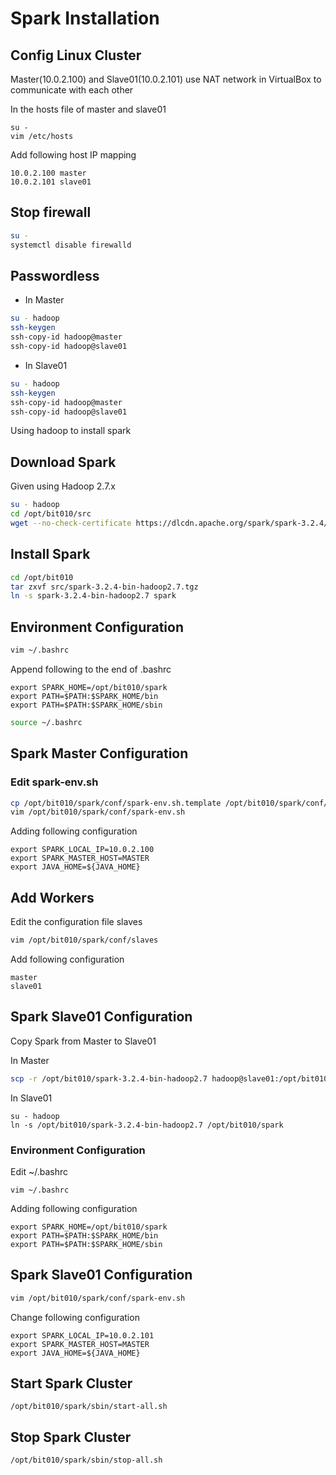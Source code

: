 # Spark Installation

## Config Linux Cluster

Master(10.0.2.100) and Slave01(10.0.2.101) use NAT network in VirtualBox to communicate with each other

In the hosts file of master and slave01

```
su - 
vim /etc/hosts
```

Add following host IP mapping

```
10.0.2.100 master
10.0.2.101 slave01
```

## Stop firewall

```bash
su - 
systemctl disable firewalld
```

## Passwordless

* In Master
  
```bash
su - hadoop
ssh-keygen
ssh-copy-id hadoop@master
ssh-copy-id hadoop@slave01
```

* In Slave01

```bash
su - hadoop
ssh-keygen
ssh-copy-id hadoop@master
ssh-copy-id hadoop@slave01
```


Using hadoop to install spark

## Download Spark

Given using Hadoop 2.7.x

```bash
su - hadoop
cd /opt/bit010/src
wget --no-check-certificate https://dlcdn.apache.org/spark/spark-3.2.4/spark-3.2.4-bin-hadoop2.7.tgz
```

## Install Spark

```bash
cd /opt/bit010
tar zxvf src/spark-3.2.4-bin-hadoop2.7.tgz
ln -s spark-3.2.4-bin-hadoop2.7 spark
```

## Environment Configuration

```bash
vim ~/.bashrc
```

Append following to the end of .bashrc

```
export SPARK_HOME=/opt/bit010/spark
export PATH=$PATH:$SPARK_HOME/bin
export PATH=$PATH:$SPARK_HOME/sbin
```

```bash
source ~/.bashrc
```

## Spark Master Configuration

### Edit spark-env.sh

```bash
cp /opt/bit010/spark/conf/spark-env.sh.template /opt/bit010/spark/conf/spark-env.sh
vim /opt/bit010/spark/conf/spark-env.sh
```

Adding following configuration

```
export SPARK_LOCAL_IP=10.0.2.100
export SPARK_MASTER_HOST=MASTER
export JAVA_HOME=${JAVA_HOME}
```

## Add Workers

Edit the configuration file slaves

```bash
vim /opt/bit010/spark/conf/slaves
```

Add following configuration

```
master
slave01
```

## Spark Slave01 Configuration

Copy Spark from Master to Slave01 

In Master

```bash
scp -r /opt/bit010/spark-3.2.4-bin-hadoop2.7 hadoop@slave01:/opt/bit010/spark-3.2.4-bin-hadoop2.7
```

In Slave01

```
su - hadoop
ln -s /opt/bit010/spark-3.2.4-bin-hadoop2.7 /opt/bit010/spark
```

### Environment Configuration

Edit ~/.bashrc

```
vim ~/.bashrc
```

Adding following configuration

```
export SPARK_HOME=/opt/bit010/spark
export PATH=$PATH:$SPARK_HOME/bin
export PATH=$PATH:$SPARK_HOME/sbin
```

## Spark Slave01 Configuration

```bash
vim /opt/bit010/spark/conf/spark-env.sh
```

Change following configuration

```
export SPARK_LOCAL_IP=10.0.2.101
export SPARK_MASTER_HOST=MASTER
export JAVA_HOME=${JAVA_HOME}
```

## Start Spark Cluster

```
/opt/bit010/spark/sbin/start-all.sh
```

## Stop Spark Cluster

```
/opt/bit010/spark/sbin/stop-all.sh
```